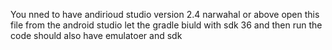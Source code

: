 You nned to have andirioud studio version 2.4 narwahal or above 
open this file from the android studio 
let the gradle biuld with sdk 36 and then run the code should also have emulatoer and sdk 
